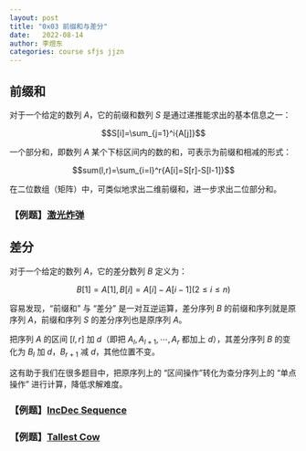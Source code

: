 ```yaml
---
layout: post
title: "0x03 前缀和与差分"
date:   2022-08-14
author: 李煜东
categories: course sfjs jjzn
---
```


## 前缀和

对于一个给定的数列 $A$，它的前缀和数列 $S$ 是通过递推能求出的基本信息之一：

$$S[i]=\sum_{j=1}^i{A[j]}$$

一个部分和，即数列 $A$ 某个下标区间内的数的和，可表示为前缀和相减的形式：

$$sum(l,r)=\sum_{i=l}^r{A[i]=S[r]-S[l-1]}$$

在二位数组（矩阵）中，可类似地求出二维前缀和，进一步求出二位部分和。

### 【例题】<a href="https://lyccrius.github.io/solution/acwing/99" target="_blank">激光炸弹</a>

## 差分

对于一个给定的数列 $A$，它的差分数列 $B$ 定义为：

$$B[1] = A[1], B[i] = A[i] - A[i - 1] (2 \leq i \leq n)$$

容易发现，“前缀和” 与 “差分” 是一对互逆运算，差分序列 $B$ 的前缀和序列就是原序列 $A$，前缀和序列 $S$ 的差分序列也是原序列 $A$。

把序列 $A$ 的区间 $[l, r]$ 加 $d$（即把 $A_l, A_{l + 1}, \cdots, A_r$ 都加上 $d$），其差分序列 $B$ 的变化为 $B_l$ 加 $d$，$B_{r + 1}$ 减 $d$，其他位置不变。

这有助于我们在很多题目中，把原序列上的 “区间操作”转化为查分序列上的 “单点操作” 进行计算，降低求解难度。

### 【例题】<a href="https://lyccrius.github.io/solution/acwing/100" target="_blank">IncDec Sequence</a>

### 【例题】<a href="https://lyccrius.github.io/solution/acwing/101" target="_blank">Tallest Cow</a>